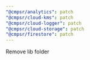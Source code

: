 ```yaml
---
"@cmpsr/analytics": patch
"@cmpsr/cloud-kms": patch
"@cmpsr/cloud-logger": patch
"@cmpsr/cloud-storage": patch
"@cmpsr/firestore": patch
---
```


Remove lib folder
